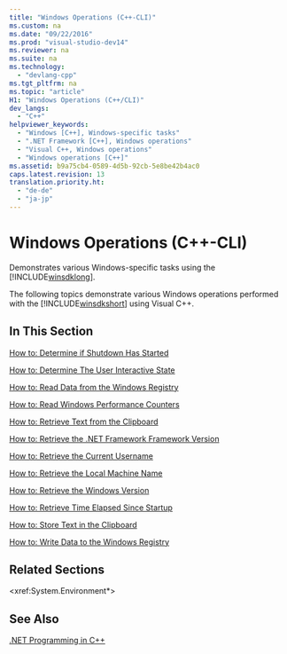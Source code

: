 ```yaml
---
title: "Windows Operations (C++-CLI)"
ms.custom: na
ms.date: "09/22/2016"
ms.prod: "visual-studio-dev14"
ms.reviewer: na
ms.suite: na
ms.technology: 
  - "devlang-cpp"
ms.tgt_pltfrm: na
ms.topic: "article"
H1: "Windows Operations (C++/CLI)"
dev_langs: 
  - "C++"
helpviewer_keywords: 
  - "Windows [C++], Windows-specific tasks"
  - ".NET Framework [C++], Windows operations"
  - "Visual C++, Windows operations"
  - "Windows operations [C++]"
ms.assetid: b9a75cb4-0589-4d5b-92cb-5e8be42b4ac0
caps.latest.revision: 13
translation.priority.ht: 
  - "de-de"
  - "ja-jp"
---
```

# Windows Operations (C++-CLI)
Demonstrates various Windows-specific tasks using the [!INCLUDE[winsdklong](../vs140/includes/winsdklong_md.md)].  
  
 The following topics demonstrate various Windows operations performed with the [!INCLUDE[winsdkshort](../vs140/includes/winsdkshort_md.md)] using Visual C++.  
  
## In This Section  
 [How to: Determine if Shutdown Has Started](../vs140/how-to--determine-if-shutdown-has-started--c---cli-.md)  
  
 [How to: Determine The User Interactive State](../vs140/how-to--determine-the-user-interactive-state--c---cli-.md)  
  
 [How to: Read Data from the Windows Registry](../vs140/how-to--read-data-from-the-windows-registry--c---cli-.md)  
  
 [How to: Read Windows Performance Counters](../vs140/how-to--read-windows-performance-counters--c---cli-.md)  
  
 [How to: Retrieve Text from the Clipboard](../vs140/how-to--retrieve-text-from-the-clipboard--c---cli-.md)  
  
 [How to: Retrieve the .NET Framework Framework Version](../vs140/how-to--retrieve-the-.net-framework-version--c---cli-.md)  
  
 [How to: Retrieve the Current Username](../vs140/how-to--retrieve-the-current-username--c---cli-.md)  
  
 [How to: Retrieve the Local Machine Name](../vs140/how-to--retrieve-the-local-machine-name--c---cli-.md)  
  
 [How to: Retrieve the Windows Version](../vs140/how-to--retrieve-the-windows-version--c---cli-.md)  
  
 [How to: Retrieve Time Elapsed Since Startup](../vs140/how-to--retrieve-time-elapsed-since-startup--c---cli-.md)  
  
 [How to: Store Text in the Clipboard](../vs140/how-to--store-text-in-the-clipboard--c---cli-.md)  
  
 [How to: Write Data to the Windows Registry](../vs140/how-to--write-data-to-the-windows-registry--c---cli-.md)  
  
## Related Sections  
 \<xref:System.Environment*>  
  
## See Also  
 [.NET Programming in C++](../vs140/.net-programming-with-c---cli--visual-c---.md)